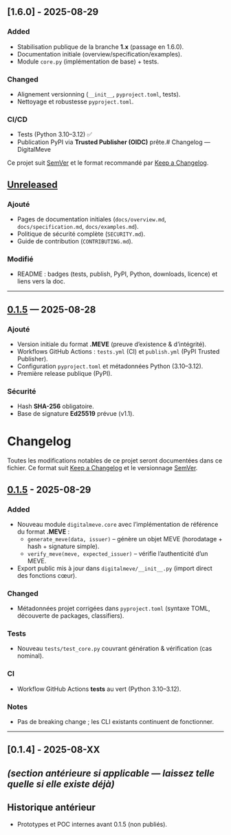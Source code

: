 ## [1.6.0] - 2025-08-29
### Added
- Stabilisation publique de la branche **1.x** (passage en 1.6.0).
- Documentation initiale (overview/specification/examples).
- Module `core.py` (implémentation de base) + tests.

### Changed
- Alignement versionning (`__init__`, `pyproject.toml`, tests).
- Nettoyage et robustesse `pyproject.toml`.

### CI/CD
- Tests (Python 3.10–3.12) ✅
- Publication PyPI via **Trusted Publisher (OIDC)** prête.# Changelog — DigitalMeve

Ce projet suit [SemVer](https://semver.org/lang/fr/) et le format recommandé par [Keep a Changelog](https://keepachangelog.com/fr/1.1.0/).

## [Unreleased]
### Ajouté
- Pages de documentation initiales (`docs/overview.md`, `docs/specification.md`, `docs/examples.md`).
- Politique de sécurité complète (`SECURITY.md`).
- Guide de contribution (`CONTRIBUTING.md`).

### Modifié
- README : badges (tests, publish, PyPI, Python, downloads, licence) et liens vers la doc.

---

## [0.1.5] — 2025-08-28
### Ajouté
- Version initiale du format **.MEVE** (preuve d’existence & d’intégrité).
- Workflows GitHub Actions : `tests.yml` (CI) et `publish.yml` (PyPI Trusted Publisher).
- Configuration `pyproject.toml` et métadonnées Python (3.10–3.12).
- Première release publique (PyPI).

### Sécurité
- Hash **SHA-256** obligatoire.
- Base de signature **Ed25519** prévue (v1.1).
# Changelog
Toutes les modifications notables de ce projet seront documentées dans ce fichier.
Ce format suit [Keep a Changelog](https://keepachangelog.com/fr/1.0.0/) et le versionnage [SemVer](https://semver.org/lang/fr/).

## [0.1.5] - 2025-08-29

### Added
- Nouveau module `digitalmeve.core` avec l’implémentation de référence du format **.MEVE** :
  - `generate_meve(data, issuer)` – génère un objet MEVE (horodatage + hash + signature simple).
  - `verify_meve(meve, expected_issuer)` – vérifie l’authenticité d’un MEVE.
- Export public mis à jour dans `digitalmeve/__init__.py` (import direct des fonctions cœur).

### Changed
- Métadonnées projet corrigées dans `pyproject.toml` (syntaxe TOML, découverte de packages, classifiers).

### Tests
- Nouveau `tests/test_core.py` couvrant génération & vérification (cas nominal).

### CI
- Workflow GitHub Actions **tests** au vert (Python 3.10–3.12).

### Notes
- Pas de breaking change ; les CLI existants continuent de fonctionner.

---

## [0.1.4] - 2025-08-XX
*(section antérieure si applicable — laissez telle quelle si elle existe déjà)*
---

## Historique antérieur
- Prototypes et POC internes avant 0.1.5 (non publiés).

[Unreleased]: ../../compare/v0.1.5...HEAD
[0.1.5]: ../../releases/tag/v0.1.5

